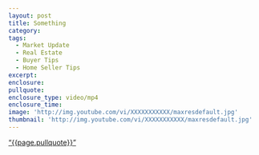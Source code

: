 ```yaml
---
layout: post
title: Something
category:
tags:
  - Market Update
  - Real Estate
  - Buyer Tips
  - Home Seller Tips
excerpt:
enclosure:
pullquote:
enclosure_type: video/mp4
enclosure_time:
image: 'http://img.youtube.com/vi/XXXXXXXXXXX/maxresdefault.jpg'
thumbnail: 'http://img.youtube.com/vi/XXXXXXXXXXX/maxresdefault.jpg'
---
```


<a href="https://twitter.com/home/?status={{page.pullquote}}%20{{site.url}}{{page.url}}%20via%40{{site.data.settings.socials.twitter | remove: 'https://twitter.com/'}}" target='_blank' class="pullquote">&#8220;{{page.pullquote}}&#8221;</a>
